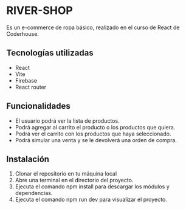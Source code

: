 # RIVER-SHOP

Es un e-commerce de ropa básico, realizado en el curso de React de Coderhouse.

## Tecnologías utilizadas

- React
- Vite
- Firebase
- React router

## Funcionalidades

* El usuario podrá ver la lista de productos.
* Podrá agregar al carrito el producto o los productos que quiera.
* Podrá ver el carrito con los productos que haya seleccionado.
* Podrá simular una venta y se le devolverá una orden de compra.

## Instalación

1. Clonar el repositorio en tu máquina local
2. Abre una terminal en el directorio del proyecto. 
3. Ejecuta el comando npm install para descargar los módulos y dependencias. 
4. Ejecuta el comando npm run dev para visualizar el proyecto. 